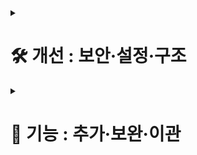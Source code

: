 <details><summary><h1>🛠️ 개선 : 보안·설정·구조</h1></summary>

> ## 설계 원칙/기준
> - 실패는 RFC7807(JSON), 성공은 도메인 DTO 직반환(래퍼 제거 지향)
> - 인증(경로)·인가(메소드) 선언적 분리, 서비스는 보안 비의존 순수 로직
> - SpEL에서는 authentication.name만 사용(principal.username 금지)
> - 설정은 @ConfigurationProperties로 타입 세이프 주입, prefix는 kebab-case(예: oauth)
> - 쿠키 정책은 SameSite/Secure/Domain/Path/HttpOnly/MaxAge 외부화, 운영은 Secure=true
> - 키/시크릿은 레포 금지, 환경/시크릿 매니저 관리, 강도/롤링 고려
> - OSIV=off 전제, 쿼리/연관 로딩 명시적 최적화
> - 테스트는 슬라이스+통합 혼합, 보안/에러 스펙 스냅샷화

## Done(Confirmed)

### 1) 실패 응답 RFC7807(ProblemDetail) 통일
- 컨트롤러 try-catch 제거, 전역 Advice에서 RFC7807(JSON) 일원화. 상태코드 매핑: 400/401/403/404/409/422/502/503/500.
- Spring Security 인증/인가 실패는 EntryPoint/AccessDeniedHandler에서 동일 스키마(JSON) 보장.
- JwtAuthenticationFilter: 토큰 검증 실패 시 ProblemDetail JSON 응답, 토큰 부재는 trace 로그만 남기고 통과(보호 경로에서는 EntryPoint가 401).

### 2) 보호 정책(경로 기반) 적용 및 세부 조정
- permitAll:
  - POST /api/users/register
  - GET  /api/users/availability
  - POST /api/auth/find-id
  - POST /api/auth/login
  - POST /api/auth/reset-password
  - GET  /api/auth/social/** (login, callback)
  - GET  /api/posts/public
  - GET  /api/posts/recent
  - GET  /api/posts/* (단일 {id} 공개 조회)
  - /actuator/health, /error, /favicon.ico
- authenticated:
  - /api/users/account, /api/users/account/**
  - /api/posts/my
  - /api/posts/** (쓰기/수정/삭제 등)
  - /api/chat/**
  - /api/admin/**
  - 그 외 anyRequest().authenticated()로 마감(신규 기본 보호)

### 3) OAuth 설정 키 통일(.properties)
- 키:
  - oauth.google.client-id, oauth.google.client-secret, oauth.google.redirect-uri
  - oauth.kakao.client-id,  oauth.kakao.client-secret,  oauth.kakao.redirect-uri
- 바인딩: OAuthProperties(@ConfigurationProperties(prefix="oauth"))로 통합, 서비스에서 타입 세이프 주입.
- 수동 테스트 완료: /api/auth/social/{provider}/login 302, callback 정상.

### 4) JWT 쿠키 설정 외부화(환경에서 제어)
- application.properties 추가:
  - jwt.cookie.name=jwt
  - jwt.cookie.path=/
  - jwt.cookie.domain=
  - jwt.cookie.same-site=None
  - jwt.cookie.secure=true
  - jwt.cookie.max-age-seconds=86400
- JwtUtil: ResponseCookie로 Set-Cookie 생성(HTTPOnly, SameSite, Secure, Max-Age, Domain, Path).
- 수동 테스트 완료: 로그인/로그아웃 쿠키 동작 확인.

### 5) @AuthenticationPrincipal(expression="username") 제거
- principal 타입 가정 제거, authentication.name 사용으로 표준화.
- 토큰 없음 시 AuthenticationCredentialsNotFoundException → 401 ProblemDetail.

### 6) 메소드 시큐리티 + 서비스 순수화(동시 적용)
- @EnableMethodSecurity(prePostEnabled = true) 활성.
- @PreAuthorize:
  - [X] 게시글 권한 확인
    - 게시글 수정/삭제: @postAuth.canModify(#id, authentication.name) or hasRole('ADMIN')
  - [X] 사용자 계정 권한 확인
    - 사용자 계정: isAuthenticated() + 컨트롤러에서 authentication.name 사용
- 서비스: SecurityContext 의존 제거(명시 인자만 사용).
  - [X] PostServiceImpl에서 SecurityContext 접근 제거
  - [X] UserServiceImpl는 이미 이메일 인자를 받아 동작하므로 변경 최소

### 7) EndpointInventory 도입
- 기동 시 전체 매핑 콘솔/JSON 덤프, 공개/보호 정책 검증 근거로 활용.

### 8) Enum 컨버터 적용
- AvailabilityType 전역 Converter 등록(String→Enum, 대소문자/별칭 허용)으로 400 변환 오류 제거.

### 9) 로깅 정책/PII 마스킹 합의 및 일부 적용
- 레벨: INFO/WARN/ERROR
- 마스킹: 이메일/전화/토큰 등 PII/시크릿

### 10) JWT 키 강건성 원칙 확립
- 최소 32B(256비트)+ Base64 랜덤 키, 레포 금지(환경/시크릿 매니저). dev는 교체 권고.

------------------------------------------------------------------------------------

## TODO(Next)

### A) 외부 API 에러 변환 표준화(서비스→도메인 예외→Advice)
- RestTemplate 예외를 ExternalServiceException으로 변환:
  - 외부 5xx → 502 Bad Gateway
  - 타임아웃/연결실패 → 503 Service Unavailable
  - 외부 4xx → 502로 치환(게이트웨이 실패 의미)
- Advice에서 상태코드 매핑 확정, 메시지는 민감정보/URL 제외.

### B) MapStruct 도입
- 1차: UserMapper → MapStruct(@Mapper, @Named 트림/빈→null, IGNORE 전략)
- 2차: PostMapper(Detail/Summary 변환)
- 빌드타임 생성으로 런타임 오버헤드 없음, 동치 테스트로 회귀 방지.

### C) PII 마스킹 전면 적용
- MaskingUtils 도입 후 로그인 실패/외부 호출 예외/핵심 이벤트 로그에 적용
- INFO/WARN 이상에서 PII 제거, DEBUG/TRACE 제한적 사용

### D) 보호 정책 문서 자동화
- EndpointInventory 결과를 MD/JSON로 커밋, SecurityConfig 매칭과 diff 리뷰
- 신규 엔드포인트 기본 authenticated, 공개는 명시 permitAll

### E) 입력 검증/비즈니스 제약 강화
- @Valid + 커스텀 제약/메시지, 400/422 기준 통일
- ProblemDetail errors 맵 유지로 프런트 일관성 확보

### F) OSIV=off 성능 최적화
- fetch join/projection/DTO 전용 조회로 N+1 방지
- Hibernate 로깅/프로파일링으로 핵심 API 최적화

### G) CORS/쿠키 운영 가이드 확정
- 허용 origin 명시, credentials=true, 헤더 설정 점검
- dev에서는 secure=false 옵션 허용(브라우저 정책 고려)

### H) 감사 로깅(Audit)
- 로그인/로그아웃/권한 거부/자원 변경 이벤트 로깅
- PII 마스킹 일관 유지

### I) 레이트리밋(로그인/비번재설정/소셜콜백)
- IP/계정 기반 제한, 누적 실패 시 지연/차단/429 응답

### J) 테스트 고도화(슬라이스+통합)
- @WebMvcTest: 400/401/403/404/409/422/502/503 ProblemDetail 스냅샷
- @DataJpaTest: 매핑/쿼리 검증
- @SpringBootTest: 핵심 플로우(OAuth, JWT, 보호 경로) 통합

### K) 문서화(정책/스펙/설정/쿠키)
- 보호 정책 표, RFC7807 스키마, 설정 키(.properties), OAuth 플로우, 쿠키 정책, 수동 테스트 가이드

### L) JWT 키 운영(중기)
- kid/JWKs 기반 다중 키 운영/롤링 설계, 교체 유예창 전략

### M) 토큰 전략 개선(선택)
- Access/Refresh 분리(회전·블랙리스트), 재발급/탈취 대응 강화
</details> 



<details><summary><h1>🧪 기능 : 추가·보완·이관</h1></summary>

# 원칙
- 책임, 역할, 효율에 따라 정해진 기능을 분리 분담
- 각각의 전담 기능을 효과적으로 수행할 수 있도록
- 각각의 책임에 맞는 기능을 수행하며 낮은 결합도 유지, 유지보수성 제고

## 기능 이관
### 1) 관리자 페이지 기능
- [X] #### a. 사용자 통계
- [X] #### b. 게시글 통계
- [X] #### c. 트래픽 통계
- [X] #### d. 채팅 통계
> 전 : 전체 리스트를 요청한 클라이언트가 직접 조작  
> 후 : 정해진 기준과 조건에 맞춰 서버가 응답 

</details>